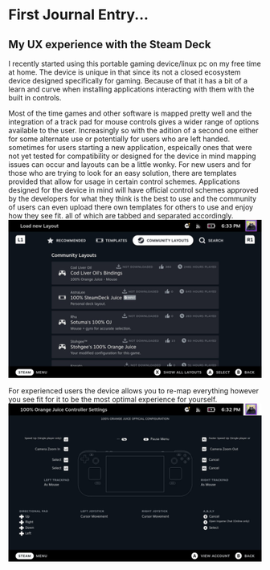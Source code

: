 # First Journal Entry...
## My UX experience with the Steam Deck

I recently started using this portable gaming device/linux pc on my free time at home. The device is unique in that since its not a closed ecosystem device designed specifically for gaming. Because of that it has a bit of a learn and curve when installing applications interacting with them with the built in controls.

Most of the time games and other software is mapped pretty well and the integration of a track pad for mouse controls gives a wider range of options available to the user. Increasingly so with the adition of a second one either for some alternate use or potentially for users who are left handed.
sometimes for users starting a new application, espeically ones that were not yet tested for compatibility or designed for the device in mind mapping issues can occur and layouts can be a little wonky.
For new users and for those who are trying to look for an easy solution, there are templates provided that allow for usage in certain control schemes. Applications designed for the device in mind will have official control schemes approved by the developers for what they think is the best to use and the community of users can even upload there own templates for others to use and enjoy how they see fit. all of which are tabbed and separated accordingly.
![My Image](/assets/deck_screenshot1.jpeg)

For experienced users the device allows you to re-map everything however you see fit for it to be the most optimal experience for yourself.
![My Image](/assets/deck_screenshot2.jpeg)
